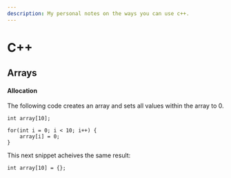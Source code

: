 ```yaml
---
description: My personal notes on the ways you can use c++.
---
```


# C++

## Arrays

#### Allocation

The following code creates an array and sets all values within the array to 0.

```text
int array[10];

for(int i = 0; i < 10; i++) {
    array[i] = 0;
}
```

This next snippet acheives the same  result:

```text
int array[10] = {};
```

